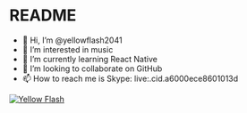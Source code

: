 # README

- 👋 Hi, I’m @yellowflash2041
- 👀 I’m interested in music
- 🌱 I’m currently learning React Native
- 💞️ I’m looking to collaborate on GitHub
- 📫 How to reach me is Skype: live:.cid.a6000ece8601013d

[![Yellow Flash](https://user-images.githubusercontent.com/110062591/199079656-423e3923-2c4a-4b45-bd66-a0760455b2e6.gif)](https://Rasengan.yellowflash2041.repl.co)

<!---
yellowflash2041/yellowflash2041 is a ✨ special ✨ repository because its `README.md` (this file) appears on your GitHub profile.
You can click the Preview link to take a look at your changes.
--->
